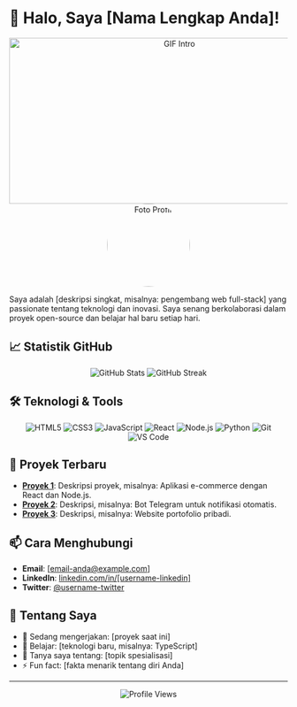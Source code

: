 # 👋 Halo, Saya [Nama Lengkap Anda]!

<!-- Tambahkan GIF atau Video di sini -->
<div align="center">
  <img src="https://media.giphy.com/media/[giphy-id]/giphy.gif" alt="GIF Intro" width="600" height="300" />
  <!-- Jika ingin video: Ganti dengan gambar thumbnail dan link ke video -->
  <!-- <a href="https://youtube.com/watch?v=[video-id]"><img src="https://img.youtube.com/vi/[video-id]/0.jpg" alt="Video Intro" width="600" height="300" /></a> -->
</div>

<div align="center">
  <img src="https://via.placeholder.com/150x150/4CAF50/FFFFFF?text=Foto+Profil" alt="Foto Profil" width="150" height="150" style="border-radius: 50%;" />
</div>

Saya adalah [deskripsi singkat, misalnya: pengembang web full-stack] yang passionate tentang teknologi dan inovasi. Saya senang berkolaborasi dalam proyek open-source dan belajar hal baru setiap hari.

## 📈 Statistik GitHub

<div align="center">
  <img src="https://github-readme-stats.vercel.app/api?username=[username-anda]&show_icons=true&theme=dark&hide_border=true" alt="GitHub Stats" />
  <img src="https://github-readme-streak-stats.herokuapp.com/?user=[username-anda]&theme=dark&hide_border=true" alt="GitHub Streak" />
</div>

## 🛠️ Teknologi & Tools

<p align="center">
  <img src="https://img.shields.io/badge/HTML5-E34F26?style=flat-square&logo=html5&logoColor=white" alt="HTML5" />
  <img src="https://img.shields.io/badge/CSS3-1572B6?style=flat-square&logo=css3&logoColor=white" alt="CSS3" />
  <img src="https://img.shields.io/badge/JavaScript-F7DF1E?style=flat-square&logo=javascript&logoColor=black" alt="JavaScript" />
  <img src="https://img.shields.io/badge/React-61DAFB?style=flat-square&logo=react&logoColor=black" alt="React" />
  <img src="https://img.shields.io/badge/Node.js-339933?style=flat-square&logo=node.js&logoColor=white" alt="Node.js" />
  <img src="https://img.shields.io/badge/Python-3776AB?style=flat-square&logo=python&logoColor=white" alt="Python" />
  <img src="https://img.shields.io/badge/Git-F05032?style=flat-square&logo=git&logoColor=white" alt="Git" />
  <img src="https://img.shields.io/badge/VS_Code-007ACC?style=flat-square&logo=visual-studio-code&logoColor=white" alt="VS Code" />
</p>

## 🌟 Proyek Terbaru

- **[Proyek 1](https://github.com/[username-anda]/[repo-1])**: Deskripsi proyek, misalnya: Aplikasi e-commerce dengan React dan Node.js.
- **[Proyek 2](https://github.com/[username-anda]/[repo-2])**: Deskripsi, misalnya: Bot Telegram untuk notifikasi otomatis.
- **[Proyek 3](https://github.com/[username-anda]/[repo-3])**: Deskripsi, misalnya: Website portofolio pribadi.

## 📫 Cara Menghubungi

- **Email**: [email-anda@example.com]
- **LinkedIn**: [linkedin.com/in/[username-linkedin]](https://linkedin.com/in/[username-linkedin])
- **Twitter**: [@username-twitter](https://twitter.com/username-twitter)

## 🎯 Tentang Saya

- 🔭 Sedang mengerjakan: [proyek saat ini]
- 🌱 Belajar: [teknologi baru, misalnya: TypeScript]
- 💬 Tanya saya tentang: [topik spesialisasi]
- ⚡ Fun fact: [fakta menarik tentang diri Anda]

---

<div align="center">
  <img src="https://komarev.com/ghpvc/?username=[username-anda]&color=blueviolet&style=flat-square" alt="Profile Views" />
</div>
